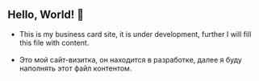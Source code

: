 <div>
  <h2>Hello, World! 👾</h2>
  <ul>
    <li>This is my business card site, it is under development, further I will fill this file with content.</li>
    </br>
    <li>Это мой сайт-визитка, он находится в разработке, далее я буду наполнять этот файл контентом.</li>
  </ul>
</div>
